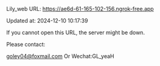 Lily_web URL: https://ae6d-61-165-102-156.ngrok-free.app

Updated at: 2024-12-10 10:17:39

If you cannot open this URL, the server might be down.

Please contact: 

goley04@foxmail.com Or Wechat:GL_yeaH